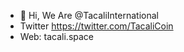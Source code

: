 - 👋 Hi, We Are @TacaliInternational
- Twitter https://twitter.com/TacaliCoin
- Web: tacali.space

<!---
TacaliInternational/TacaliInternational is a ✨ special ✨ repository because its `README.md` (this file) appears on your GitHub profile.
You can click the Preview link to take a look at your changes.
--->
